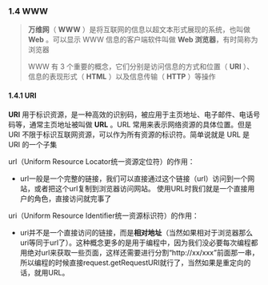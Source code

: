 



### 1.4 WWW

> **万维网**（ **WWW** ）是将互联网的信息以超文本形式展现的系统，也叫做 **Web** 。可以显示 WWW 信息的客户端软件叫做 **Web 浏览器**，有时简称为浏览器
>
> WWW 有 3 个重要的概念，它们分别是访问信息的方式和位置（ **URI** ）、信息的表现形式（ **HTML** ）以及信息传输（ **HTTP** ）等操作

#### 1.4.1 URI

**URI** 用于标识资源，是一种高效的识别码，被应用于主页地址、电子邮件、电话号码等，通常主页地址被叫做 **URL** 。URL 常用来表示网络资源的具体位置。但是 URI 不限于标识互联网资源，可以作为所有资源的标识符。简单说就是 URL 是 URI 的一个子集

url（Uniform Resource Locator统一资源定位符）的作用：

* url一般是一个完整的链接，我们可以直接通过这个链接（url）访问到一个网站，或者把这个url复制到浏览器访问网站。
  使用URL时我们就是一个直接用户的角色，直接访问就完事了

uri（Uniform Resource Identifier统一资源标识符）的作用：

* uri并不是一个直接访问的链接，而是**相对地址**（当然如果相对于浏览器那么uri等同于url了）。这种概念更多的是用于编程中，因为我们没必要每次编程都用绝对url来获取一些页面，这样还需要进行分割“http://xx/xxx”前面那一串，所以编程的时候直接request.getRequestURI就行了，当然如果是重定向的话，就用URL。
  




